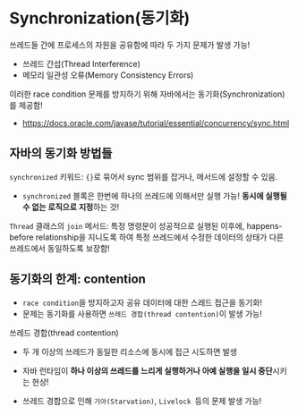 # Synchronization(동기화)

쓰레드들 간에 프로세스의 자원을 공유함에 따라 두 가지 문제가 발생 가능!

- 쓰레드 간섭(Thread Interference)
- 메모리 일관성 오류(Memory Consistency Errors)

이러한 race condition 문제를 방지하기 위해 자바에서는 동기화(Synchronization)를 제공함!

- https://docs.oracle.com/javase/tutorial/essential/concurrency/sync.html

## 자바의 동기화 방법들

`synchronized` 키워드: `{}`로 묶어서 sync 범위를 잡거나, 메서드에 설정할 수 있음.

- `synchronized` 블록은 한번에 하나의 쓰레드에 의해서만 실행 가능! **동시에 실행될 수 없는 로직으로 지정**하는 것!

`Thread` 클래스의 `join` 메서드: 특정 명령문이 성공적으로 실행된 이후에, happens-before relationship을 지니도록 하여 특정 쓰레드에서 수정한 데이터의 상태가 다른 쓰레드에서 동일하도록 보장함!

## 동기화의 한계: contention

- `race condition`을 방지하고자 공유 데이터에 대한 스레드 접근을 동기화!
- 문제는 동기화를 사용하면 `쓰레드 경합(thread contention)`이 발생 가능!

쓰레드 경합(thread contention)

- 두 개 이상의 쓰레드가 동일한 리소스에 동시에 접근 시도하면 발생
- 자바 런타임이 **하나 이상의 쓰레드를 느리게 실행하거나 아예 실행을 일시 중단**시키는 현상!

- 쓰레드 경합으로 인해 `기아(Starvation)`, `Livelock `등의 문제 발생 가능!
